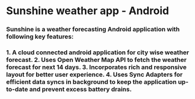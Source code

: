 # Sunshine weather app - Android

<h3>Sunshine is a weather forecasting Android application with following key features:<h3>
1. A cloud connected android application for city wise weather forecast.
2. Uses Open Weather Map API to fetch the weather forecast for next 14 days.
3. Incorporates rich and responsive layout for better user experience.
4. Uses Sync Adapters for efficient data syncs in background to keep the application up-to-date and prevent excess battery drains.
